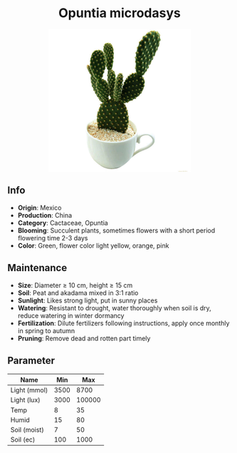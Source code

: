 <h1 align='center'>Opuntia microdasys</h1>
<p align="center">
    <img 
        align='center'
        width='320'
        src="../images/opuntia microdasys.png" 
        alt='Opuntia microdasys' />
</p>

## Info

 - **Origin**: Mexico
 - **Production**: China
 - **Category**: Cactaceae, Opuntia
 - **Blooming**: Succulent plants, sometimes flowers with a short period flowering time 2-3 days
 - **Color**: Green, flower color light yellow, orange, pink

## Maintenance

 - **Size**: Diameter ≥ 10 cm, height ≥ 15 cm
 - **Soil**: Peat and akadama mixed in 3:1 ratio
 - **Sunlight**: Likes strong light, put in sunny places
 - **Watering**: Resistant to drought, water thoroughly when soil is dry, reduce watering in winter dormancy
 - **Fertilization**: Dilute fertilizers following instructions, apply once monthly in spring to autumn
 - **Pruning**: Remove dead and rotten part timely

## Parameter

| Name         | Min  | Max   |
|--------------|------|-------|
| Light (mmol) | 3500 | 8700  |
| Light (lux)  | 3000 | 100000 |
| Temp         | 8    | 35    |
| Humid        | 15   | 80    |
| Soil (moist) | 7   | 50    |
| Soil (ec)    | 100  | 1000  |